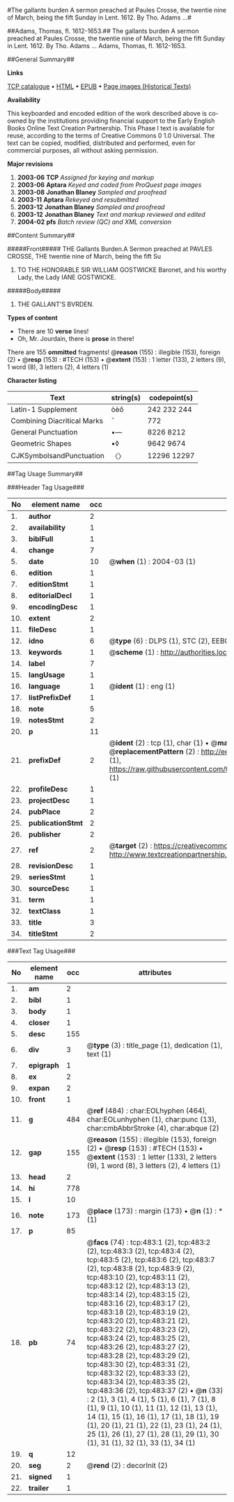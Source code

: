 #The gallants burden A sermon preached at Paules Crosse, the twentie nine of March, being the fift Sunday in Lent. 1612. By Tho. Adams ...#

##Adams, Thomas, fl. 1612-1653.##
The gallants burden A sermon preached at Paules Crosse, the twentie nine of March, being the fift Sunday in Lent. 1612. By Tho. Adams ...
Adams, Thomas, fl. 1612-1653.

##General Summary##

**Links**

[TCP catalogue](http://www.ota.ox.ac.uk/tcp/)  • 
[HTML](http://tei.it.ox.ac.uk/tcp/Texts-HTML/free/A01/A01573.html)  • 
[EPUB](http://tei.it.ox.ac.uk/tcp/Texts-EPUB/free/A01/A01573.epub) • 
[Page images (Historical Texts)](https://data.historicaltexts.jisc.ac.uk/view?pubId=eebo-99836225e&pageId=eebo-99836225e-483-1)

**Availability**

This keyboarded and encoded edition of the
	       work described above is co-owned by the institutions
	       providing financial support to the Early English Books
	       Online Text Creation Partnership. This Phase I text is
	       available for reuse, according to the terms of Creative
	       Commons 0 1.0 Universal. The text can be copied,
	       modified, distributed and performed, even for
	       commercial purposes, all without asking permission.

**Major revisions**

1. __2003-06__ __TCP__ *Assigned for keying and markup*
1. __2003-06__ __Aptara__ *Keyed and coded from ProQuest page images*
1. __2003-08__ __Jonathan Blaney__ *Sampled and proofread*
1. __2003-11__ __Aptara__ *Rekeyed and resubmitted*
1. __2003-12__ __Jonathan Blaney__ *Sampled and proofread*
1. __2003-12__ __Jonathan Blaney__ *Text and markup reviewed and edited*
1. __2004-02__ __pfs__ *Batch review (QC) and XML conversion*

##Content Summary##

#####Front#####
THE
Gallants Burden.A
Sermon preached at
PAVLES CROSSE, THE
twentie nine of March, being
the fift Su
1. TO THE HONORABLE
SIR WILLIAM GOSTWICKE
Baronet, and his worthy Lady, the
Lady IANE GOSTWICKE.

#####Body#####

1. THE GALLANT'S BVRDEN.

**Types of content**

  * There are 10 **verse** lines!
  * Oh, Mr. Jourdain, there is **prose** in there!

There are 155 **ommitted** fragments! 
 @__reason__ (155) : illegible (153), foreign (2)  •  @__resp__ (153) : #TECH (153)  •  @__extent__ (153) : 1 letter (133), 2 letters (9), 1 word (8), 3 letters (2), 4 letters (1)

**Character listing**


|Text|string(s)|codepoint(s)|
|---|---|---|
|Latin-1 Supplement|òèô|242 232 244|
|Combining             Diacritical Marks|̄|772|
|General Punctuation|•—|8226 8212|
|Geometric Shapes|▪◊|9642 9674|
|CJKSymbolsandPunctuation|〈〉|12296 12297|

##Tag Usage Summary##

###Header Tag Usage###

|No|element name|occ|attributes|
|---|---|---|---|
|1.|__author__|2||
|2.|__availability__|1||
|3.|__biblFull__|1||
|4.|__change__|7||
|5.|__date__|10| @__when__ (1) : 2004-03 (1)|
|6.|__edition__|1||
|7.|__editionStmt__|1||
|8.|__editorialDecl__|1||
|9.|__encodingDesc__|1||
|10.|__extent__|2||
|11.|__fileDesc__|1||
|12.|__idno__|6| @__type__ (6) : DLPS (1), STC (2), EEBO-CITATION (1), PROQUEST (1), VID (1)|
|13.|__keywords__|1| @__scheme__ (1) : http://authorities.loc.gov/ (1)|
|14.|__label__|7||
|15.|__langUsage__|1||
|16.|__language__|1| @__ident__ (1) : eng (1)|
|17.|__listPrefixDef__|1||
|18.|__note__|5||
|19.|__notesStmt__|2||
|20.|__p__|11||
|21.|__prefixDef__|2| @__ident__ (2) : tcp (1), char (1)  •  @__matchPattern__ (2) : ([0-9\-]+):([0-9IVX]+) (1), (.+) (1)  •  @__replacementPattern__ (2) : http://eebo.chadwyck.com/downloadtiff?vid=$1&page=$2 (1), https://raw.githubusercontent.com/textcreationpartnership/Texts/master/tcpchars.xml#$1 (1)|
|22.|__profileDesc__|1||
|23.|__projectDesc__|1||
|24.|__pubPlace__|2||
|25.|__publicationStmt__|2||
|26.|__publisher__|2||
|27.|__ref__|2| @__target__ (2) : https://creativecommons.org/publicdomain/zero/1.0/ (1), http://www.textcreationpartnership.org/docs/. (1)|
|28.|__revisionDesc__|1||
|29.|__seriesStmt__|1||
|30.|__sourceDesc__|1||
|31.|__term__|1||
|32.|__textClass__|1||
|33.|__title__|3||
|34.|__titleStmt__|2||


###Text Tag Usage###

|No|element name|occ|attributes|
|---|---|---|---|
|1.|__am__|2||
|2.|__bibl__|1||
|3.|__body__|1||
|4.|__closer__|1||
|5.|__desc__|155||
|6.|__div__|3| @__type__ (3) : title_page (1), dedication (1), text (1)|
|7.|__epigraph__|1||
|8.|__ex__|2||
|9.|__expan__|2||
|10.|__front__|1||
|11.|__g__|484| @__ref__ (484) : char:EOLhyphen (464), char:EOLunhyphen (1), char:punc (13), char:cmbAbbrStroke (4), char:abque (2)|
|12.|__gap__|155| @__reason__ (155) : illegible (153), foreign (2)  •  @__resp__ (153) : #TECH (153)  •  @__extent__ (153) : 1 letter (133), 2 letters (9), 1 word (8), 3 letters (2), 4 letters (1)|
|13.|__head__|2||
|14.|__hi__|778||
|15.|__l__|10||
|16.|__note__|173| @__place__ (173) : margin (173)  •  @__n__ (1) : * (1)|
|17.|__p__|85||
|18.|__pb__|74| @__facs__ (74) : tcp:483:1 (2), tcp:483:2 (2), tcp:483:3 (2), tcp:483:4 (2), tcp:483:5 (2), tcp:483:6 (2), tcp:483:7 (2), tcp:483:8 (2), tcp:483:9 (2), tcp:483:10 (2), tcp:483:11 (2), tcp:483:12 (2), tcp:483:13 (2), tcp:483:14 (2), tcp:483:15 (2), tcp:483:16 (2), tcp:483:17 (2), tcp:483:18 (2), tcp:483:19 (2), tcp:483:20 (2), tcp:483:21 (2), tcp:483:22 (2), tcp:483:23 (2), tcp:483:24 (2), tcp:483:25 (2), tcp:483:26 (2), tcp:483:27 (2), tcp:483:28 (2), tcp:483:29 (2), tcp:483:30 (2), tcp:483:31 (2), tcp:483:32 (2), tcp:483:33 (2), tcp:483:34 (2), tcp:483:35 (2), tcp:483:36 (2), tcp:483:37 (2)  •  @__n__ (33) : 2 (1), 3 (1), 4 (1), 5 (1), 6 (1), 7 (1), 8 (1), 9 (1), 10 (1), 11 (1), 12 (1), 13 (1), 14 (1), 15 (1), 16 (1), 17 (1), 18 (1), 19 (1), 20 (1), 21 (1), 22 (1), 23 (1), 24 (1), 25 (1), 26 (1), 27 (1), 28 (1), 29 (1), 30 (1), 31 (1), 32 (1), 33 (1), 34 (1)|
|19.|__q__|12||
|20.|__seg__|2| @__rend__ (2) : decorInit (2)|
|21.|__signed__|1||
|22.|__trailer__|1||
